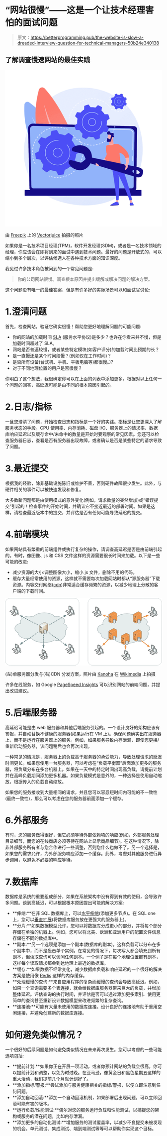 # “网站很慢”——这是一个让技术经理害怕的面试问题

> 原文：<https://betterprogramming.pub/the-website-is-slow-a-dreaded-interview-question-for-technical-managers-50b24e340138>

## 了解调查慢速网站的最佳实践

![](img/30ff15c94ea25acee01759f8669329aa.png)

由 [Freepik](https://www.freepik.com/) 上的 [Vectorjuice](https://www.freepik.com/vectorjuice) 拍摄的照片

如果你是一名技术项目经理(TPM)，软件开发经理(SDM)，或者是一名技术领域的经理，你应该会在即将到来的面试中遇到技术问题。最好的问题是开放式的，可以缩小到多个层次，以评估候选人在各种技术方面的知识深度。

我见过许多技术角色被问到的一个常见问题是:

> 你的公司网站很慢。调查根本原因并提出缓解或解决问题的解决方案。

这个问题没有唯一的最佳答案，但是有许多好的实际场景可以和面试官讨论:

# 1.澄清问题

首先，检查网站，验证它确实很慢！帮助您更好地理解问题的可能问题:

*   你的网站的加载时间 [SLA](https://en.wikipedia.org/wiki/Service-level_agreement) (服务水平协议)是多少？也许在你看来并不慢，但是加载时间超过了 SLA。
*   网站是否普遍较慢，或者某些特定模块(如客户评分)的加载时间比预期的长？
*   是一直慢还是某个时间段慢？(例如仅在工作时间)？
*   是否所有设备(台式机、手机、平板电脑等)都很慢。)?
*   对于不同地理位置的用户是否很慢？

你明白了这个想法，我很确定你可以在上面的列表中添加更多。根据对以上任何一个问题的回答，高延迟可能是由不同的根本原因引起的。

# 2.日志/指标

一旦您澄清了问题，开始检查日志和指标是一个好的实践。指标是让您更深入了解服务状态的手段。CPU 使用率、内存消耗、磁盘 I/O、服务器上的请求率、数据库响应延迟以及缓存命中/未命中的数量是开始时要观察的常见因素。您还可以检查服务器日志，查看是否有服务器出现故障，或者确认是否是某些特定的请求导致了问题。

# 3.最近提交

根据我的经验，除非基础设施陈旧或维护不善，否则硬件故障很少发生。此外，与硬件相关的事件可以被快速发现和修复。

大多数新问题都是由使用模式的意外变化(例如，请求数量的突然增加)或“错误提交”引起的！检查事件的开始时间，并确认它不接近最近的部署时间。如果是这样，请检查最近版本中的提交，并评估是否有任何可能导致延迟的提交。

# 4.前端模块

如果网站具有繁重的前端组件或执行复杂的操作，请调查高延迟是否是由前端引起的。有时，像图像、js 和 CSS 文件这样的资源需要很长时间来加载。以下是一些可能的改进:

*   减少资源的大小:调整图像大小，缩小 js 文件，删除不用的代码。
*   缓存大量经常使用的资源，这样就不需要每次加载网站时都从“源服务器”下载资源。内容交付网络([cdn](https://en.wikipedia.org/wiki/Content_delivery_network))非常适合缓存频繁的资源，以减少地理上分散的客户端的下载时间。

![](img/a1c6952e69e1ecf016b15b179c89d510.png)

(左)单服务器分发与(右)CDN 分发方案，照片由 [Kanoha](https://commons.wikimedia.org/w/index.php?title=User:Kanoha&action=edit&redlink=1) 在 [Wikimedia](https://commons.wikimedia.org/wiki/File:NCDN_-_CDN.png) 上拍摄

许多在线服务，如 Google [PageSpeed Insights](https://developers.google.com/speed/pagespeed/insights/) 可以识别网站的前端问题，并提出改进建议。

# 5.后端服务器

高延迟可能是由 web 服务器和其他后端服务引起的。一个设计良好的架构应该有警报，并自动替换不健康的服务器(如果运行在 VM 上)。确保问题确实出在服务器上，而不是运行在服务器上的服务。例如，如果服务导致内存泄漏，即使您更换/重新启动服务器，该问题稍后也会再次出现。

一种常见的情况是，服务器上的负载高于服务器的承受能力，导致处理请求的延迟时间更长。如果您使用一台服务器，可以考虑在“负载平衡器”后面添加更多的服务器，将负载分布在多台机器上。如果在一天中的特定时间出现高负载，请提前计划并在高峰负载期间添加更多机器。如果负载模式是意外的，一种选择是使用自动缩放，根据传入的负载自动缩放。

如果您的服务接收到大量相同的请求，并且您可以容忍短时间内可能的不一致性(最终一致性)，那么可以考虑在您的服务器前面添加一个缓存。

# 6.外部服务

有时，您的服务做得很好，但它必须等待外部依赖项的响应(例如，外部服务处理目录细节，而您的在线商店必须等待在网站上显示商品细节)。在这种情况下，除非外部服务所有者与您合作进行一些调整，否则您什么也做不了。另一个选择是，如果您的需求允许，为外部服务响应添加一个缓存。此外，考虑对其他服务进行异步调用，以避免不必要的响应等待。

# 7.数据库

数据库是系统的重要组成部分，如果在系统架构中没有得到有效的使用，会导致许多问题。谈到高延迟，可以根据根本原因提出可能的解决方案:

*   **伸缩:**在非 SQL 数据库上，可以[水平伸缩](https://en.wikipedia.org/wiki/Scalability#Horizontal_or_scale_out)(添加更多节点)。在 SQL one 上，您可以[垂直扩展](https://en.wikipedia.org/wiki/Scalability#Vertical_or_scale_up)(将数据库服务放在更强大的服务器上)。
*   **分片:**如果数据模型允许，您可以将数据库分成更小的部分，并将每个部分存储在单独的机器上。例如，您可以将北美、欧洲和亚洲用户的配置文件信息存储在不同的数据库中。
*   **副本:**另一个选项是添加一个副本(数据库的副本)，这样负载可以分布在多个副本中，而不是轰击单个实例。在常见的情况下，每次写入都会填充到所有副本，但读取查询可以访问任何副本。一个例子是在每个地理位置都有副本，这样每个读取请求都会到达地理上最近的数据库。
*   **缓存:**如果数据不经常变化，减少数据库负载和响应延迟的一个很好的解决方案是使用像 [Redis](https://en.wikipedia.org/wiki/Redis) 这样的内存缓存。
*   **处理缓慢的查询:**来自应用程序的复杂而缓慢的查询会导致高延迟。例如，如果一个查询需要多个表连接，就会给数据库服务器带来巨大的负载，并增加整体延迟。评估查询的执行时间，并评估是否可以通过添加更多索引、使用更简单的查询甚至重新设计数据模型来改进频繁的复杂查询。
*   **连接池:**可能有大量未使用的数据库连接。设计良好的连接池有助于重用空闲连接，并避免创建新的数据库连接。

# 如何避免类似情况？

一个很好的后续问题是如何避免类似情况在未来再次发生。您可以考虑的一些可能选项包括:

*   **提前计划:**如果你正在开展一项活动，或者你预计网站的负载会很高，你可以提前计划和调整，以免为时过晚。在亚马逊，像黄金日和黑色星期五这样的重大活动，我们提前几个月就计划好了。
*   **添加指标/警报:**尝试添加与服务健康相关的指标/警报，以便立即注意到任何问题。
*   **添加自动回滚:**添加一个自动回滚机制，如果部署后出现问题，可以立即回滚可能有害的版本。
*   **运行负载/性能测试:**偶尔对您的服务运行负载和性能测试，以捕捉您的架构或服务的潜在问题，比如内存泄漏。
*   **添加更多的自动化测试:**增加服务的测试覆盖率，以减少不良提交未被发现的机会。单元测试、集成测试、端到端测试等等可以帮助你实现这个目标。